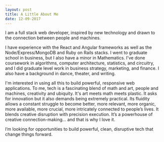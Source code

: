 ```yaml
---
layout: post
title: A Little About Me
date: 12-09-2017
---
```


I am a full stack web developer, inspired by new technology and drawn to the connection between people and machines. 

I have experience with the React and Angular frameworks as well as the Node/Express/MongoDB and Ruby on Rails stacks. I went to graduate school in business, but I also have a minor in Mathematics. I've done coursework in algorithms, computer architecture, statistics, and circuitry, and I did graduate level work in business strategy, marketing, and finance. I also have a background in dance, theater, and writing. 

I'm interested in using all this to build powerful, responsive web applications. To me, tech is a fascinating blend of math and art, people and machines, creativity and ubiquity. It's art meets math meets plastic. It asks for innovation but it also demands being extremely practical. Its fluidity allows a constant struggle to become better, more relevant, more organic, more available, more crucial, more intricately connected to people’s lives. It blends creative disruption with precision execution. It’s a powerhouse of creative connection-making... and that is why I love it.

I’m looking for opportunities to build powerful, clean, disruptive tech that change things forward.